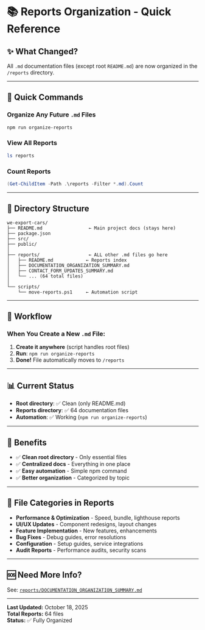 # 📚 Reports Organization - Quick Reference

## ✨ What Changed?

All `.md` documentation files (except root `README.md`) are now organized in the `/reports` directory.

---

## 🎯 Quick Commands

### Organize Any Future `.md` Files
```bash
npm run organize-reports
```

### View All Reports
```bash
ls reports
```

### Count Reports
```powershell
(Get-ChildItem -Path .\reports -Filter *.md).Count
```

---

## 📁 Directory Structure

```
we-export-cars/
├── README.md                 ← Main project docs (stays here)
├── package.json
├── src/
├── public/
│
├── reports/                  ← ALL other .md files go here
│   ├── README.md            ← Reports index
│   ├── DOCUMENTATION_ORGANIZATION_SUMMARY.md
│   ├── CONTACT_FORM_UPDATES_SUMMARY.md
│   └── ... (64 total files)
│
└── scripts/
    └── move-reports.ps1     ← Automation script
```

---

## 🔄 Workflow

### When You Create a New `.md` File:

1. **Create it anywhere** (script handles root files)
2. **Run**: `npm run organize-reports`
3. **Done!** File automatically moves to `/reports`

---

## 📊 Current Status

- **Root directory**: ✅ Clean (only README.md)
- **Reports directory**: ✅ 64 documentation files
- **Automation**: ✅ Working (`npm run organize-reports`)

---

## 🎯 Benefits

- ✅ **Clean root directory** - Only essential files
- ✅ **Centralized docs** - Everything in one place
- ✅ **Easy automation** - Simple npm command
- ✅ **Better organization** - Categorized by topic

---

## 📝 File Categories in Reports

- **Performance & Optimization** - Speed, bundle, lighthouse reports
- **UI/UX Updates** - Component redesigns, layout changes
- **Feature Implementation** - New features, enhancements
- **Bug Fixes** - Debug guides, error resolutions
- **Configuration** - Setup guides, service integrations
- **Audit Reports** - Performance audits, security scans

---

## 🆘 Need More Info?

See: [`reports/DOCUMENTATION_ORGANIZATION_SUMMARY.md`](./DOCUMENTATION_ORGANIZATION_SUMMARY.md)

---

**Last Updated:** October 18, 2025  
**Total Reports:** 64 files  
**Status:** ✅ Fully Organized
